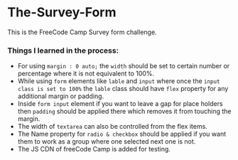 # The-Survey-Form
This is the FreeCode Camp Survey form challenge.

### Things I learned in the process: 

- For using ```margin : 0 auto;``` the ```width``` should be set to certain number or percentage where it is not equivalent to 100%.
- While using ```form``` elements like ```lable``` and ```input``` where once the ```input class is set to 100%``` the ```lable``` class should have ```flex``` property for any additional margin or padding.
- Inside ```form input``` element if you want to leave a gap for place holders then ```padding``` should be applied there which removes it from touching the margin.
- The width of ```textarea``` can also be controlled from the flex items.
- The Name property for ```radio & checkbox``` should be applied if you want them to work as a group where one selected next one is not.
- The JS CDN of freeCode Camp is added for testing.
